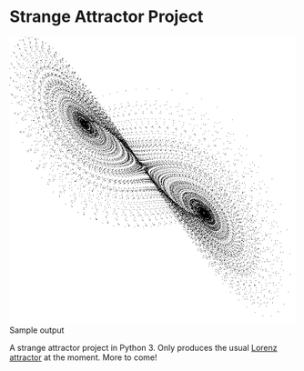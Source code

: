 # Strange Attractor Project
![](https://github.com/sleepokay/attractor/blob/master/media/test.png)
Sample output

A strange attractor project in Python 3. Only produces the usual [Lorenz attractor](https://en.wikipedia.org/wiki/Lorenz_system) at the moment. More to come!